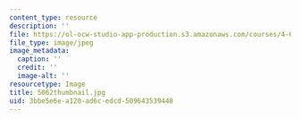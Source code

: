 ```yaml
---
content_type: resource
description: ''
file: https://ol-ocw-studio-app-production.s3.amazonaws.com/courses/4-614-religious-architecture-and-islamic-cultures-fall-2002/3bbe5e6ea120ad6cedcd509643539448_5062thumbnail.jpg
file_type: image/jpeg
image_metadata:
  caption: ''
  credit: ''
  image-alt: ''
resourcetype: Image
title: 5062thumbnail.jpg
uid: 3bbe5e6e-a120-ad6c-edcd-509643539448
---
```


